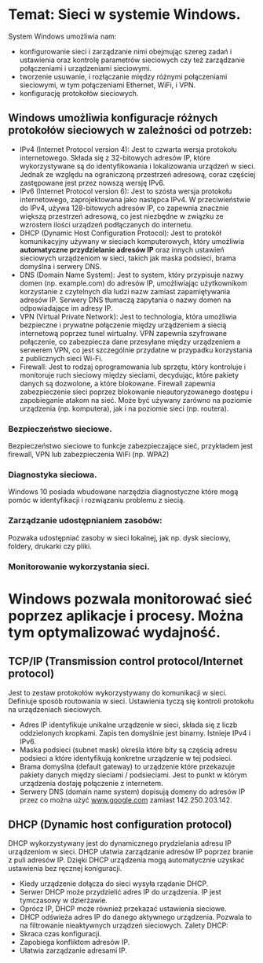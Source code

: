  # Temat: Sieci w systemie Windows.
System Windows umożliwia nam:
- konfigurowanie sieci i zarządzanie nimi obejmując szereg zadań i ustawienia oraz kontrolę parametrów sieciowych czy też zarządzanie połączeniami i urządzeniami sieciowymi.
- tworzenie usuwanie, i rozłączanie między różnymi połączeniami sieciowymi, w tym połączeniami Ethernet, WiFi, i VPN.
- konfigurację protokołów sieciowych.
## Windows umożliwia konfiguracje różnych protokołów sieciowych w zależności od potrzeb:
- IPv4 (Internet Protocol version 4): Jest to czwarta wersja protokołu internetowego. Składa się z 32-bitowych adresów IP, które wykorzystywane są do identyfikowania i lokalizowania urządzeń w sieci. Jednak ze względu na ograniczoną przestrzeń adresową, coraz częściej zastępowane jest przez nowszą wersję IPv6.
- IPv6 (Internet Protocol version 6): Jest to szósta wersja protokołu internetowego, zaprojektowana jako następca IPv4. W przeciwieństwie do IPv4, używa 128-bitowych adresów IP, co zapewnia znacznie większą przestrzeń adresową, co jest niezbędne w związku ze wzrostem ilości urządzeń podłączanych do internetu.
- DHCP (Dynamic Host Configuration Protocol): Jest to protokół komunikacyjny używany w sieciach komputerowych, który umożliwia **automatyczne przydzielanie adresów IP** oraz innych ustawień sieciowych urządzeniom w sieci, takich jak maska podsieci, brama domyślna i serwery DNS.
- DNS (Domain Name System): Jest to system, który przypisuje nazwy domen (np. example.com) do adresów IP, umożliwiając użytkownikom korzystanie z czytelnych dla ludzi nazw zamiast zapamiętywania adresów IP. Serwery DNS tłumaczą zapytania o nazwy domen na odpowiadające im adresy IP.
- VPN (Virtual Private Network): Jest to technologia, która umożliwia bezpieczne i prywatne połączenie między urządzeniem a siecią internetową poprzez tunel wirtualny. VPN zapewnia szyfrowane połączenie, co zabezpiecza dane przesyłane między urządzeniem a serwerem VPN, co jest szczególnie przydatne w przypadku korzystania z publicznych sieci Wi-Fi.
- Firewall: Jest to rodzaj oprogramowania lub sprzętu, który kontroluje i monitoruje ruch sieciowy między sieciami, decydując, które pakiety danych są dozwolone, a które blokowane. Firewall zapewnia zabezpieczenie sieci poprzez blokowanie nieautoryzowanego dostępu i zapobieganie atakom na sieć. Może być używany zarówno na poziomie urządzenia (np. komputera), jak i na poziomie sieci (np. routera).
### Bezpieczeństwo sieciowe.
Bezpieczeństwo sieciowe to funkcje zabezpieczające sieć, przykładem jest firewall, VPN lub zabezpieczenia WiFi (np. WPA2)
### Diagnostyka sieciowa.
Windows 10 posiada wbudowane narzędzia diagnostyczne które mogą pomóc w identyfikacji i rozwiązaniu problemu z siecią.
### Zarządzanie udostępnianiem zasobów:
Pozwaka udostępniać zasoby w sieci lokalnej, jak np. dysk sieciowy, foldery, drukarki czy pliki.
### Monitorowanie wykorzystania sieci.
Windows pozwala monitorować sieć poprzez aplikacje i procesy. Można tym optymalizować wydajność.
============================================
## TCP/IP (Transmission control protocol/Internet protocol) 
Jest to zestaw protokołów wykorzystywany do komunikacji w sieci. Definiuje sposób routowania w sieci. Ustawienia tyczą się kontroli protokołu na urządzeniach sieciowych.
- Adres IP identyfikuje unikalne urządzenie w sieci, składa się z liczb oddzielonych kropkami. Zapis ten domyślnie jest binarny. Istnieje IPv4 i IPv6.
- Maska podsieci (subnet mask) określa które bity są częścią adresu podsieci a które identyfikują konkretne urządzenie w tej podsieci.
- Brama domyślna (default gateway) to urządzenie które przekazuje pakiety danych między sieciami / podsieciami. Jest to punkt w którym urządzenia dostaję połączenie z internetem.
- Serwery DNS (domain name system) dopisują domeny do adresów IP przez co można użyć www.google.com zamiast 142.250.203.142.
## DHCP (Dynamic host configuration protocol)
DHCP wykorzystywany jest do dynamicznego prydzielania adresu IP urządzeniom w sieci. DHCP ułatwia zarządzanie adresów IP poprzez branie z puli adresów IP. Dzięki DHCP urządzenia mogą automatycznie uzyskać ustawienia bez ręcznej koniguracji.
- Kiedy urządzenie dołącza do sieci wysyła rządanie DHCP.
- Serwer DHCP może przydzielić adres IP do urządzenia. IP jest tymczasowy w dzierżawie.
- Oprócz IP, DHCP może również przekazać ustawienia sieciowe.
- DHCP odświeża adres IP do danego aktywnego urządzenia. Pozwala to na filtrowanie nieaktywnych urządzeń sieciowych.
Zalety DHCP:
- Skraca czas konfiguracji.
- Zapobiega konfliktom adresów IP.
- Ułatwia zarządzanie adresami IP.
